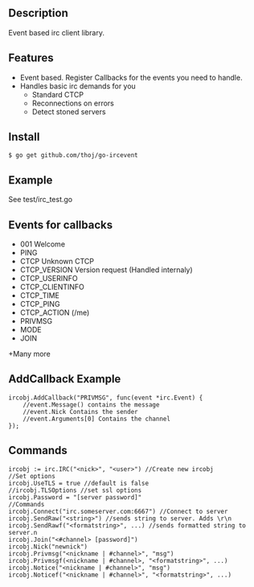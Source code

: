 Description
-----------

Event based irc client library.


Features
--------
* Event based. Register Callbacks for the events you need to handle.
* Handles basic irc demands for you
	* Standard CTCP
	* Reconnections on errors
	* Detect stoned servers

Install
-------
	$ go get github.com/thoj/go-ircevent

Example
-------
See test/irc_test.go

Events for callbacks
--------------------
* 001 Welcome
* PING
* CTCP Unknown CTCP
* CTCP_VERSION Version request (Handled internaly)
* CTCP_USERINFO
* CTCP_CLIENTINFO
* CTCP_TIME
* CTCP_PING
* CTCP_ACTION (/me)
* PRIVMSG
* MODE
* JOIN

+Many more


AddCallback Example
-------------------
	ircobj.AddCallback("PRIVMSG", func(event *irc.Event) {
		//event.Message() contains the message
		//event.Nick Contains the sender
		//event.Arguments[0] Contains the channel
	});

Commands
--------
	ircobj := irc.IRC("<nick>", "<user>") //Create new ircobj
	//Set options
	ircobj.UseTLS = true //default is false
	//ircobj.TLSOptions //set ssl options
	ircobj.Password = "[server password]"
	//Commands
	ircobj.Connect("irc.someserver.com:6667") //Connect to server
	ircobj.SendRaw("<string>") //sends string to server. Adds \r\n
	ircobj.SendRawf("<formatstring>", ...) //sends formatted string to server.n
	ircobj.Join("<#channel> [password]") 
	ircobj.Nick("newnick") 
	ircobj.Privmsg("<nickname | #channel>", "msg")
	ircobj.Privmsgf(<nickname | #channel>, "<formatstring>", ...)
	ircobj.Notice("<nickname | #channel>", "msg")
	ircobj.Noticef("<nickname | #channel>", "<formatstring>", ...)
